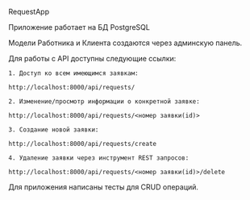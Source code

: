 RequestApp

Приложение работает на БД PostgreSQL

Модели Работника и Клиента создаются через админскую панель.

Для работы с API доступны следующие ссылки:

    1. Доступ ко всем имеющимся заявкам:

    http://localhost:8000/api/requests/
    
    2. Изменение/просмотр информации о конкретной заявке:
    
    http://localhost:8000/api/requests/<номер заявки(id)>

    3. Создание новой заявки:

    http://localhost:8000/api/requests/create

    4. Удаление заявки через инструмент REST запросов:

    http://localhost:8000/api/requests/<номер заявки(id)>/delete

Для приложения написаны тесты для CRUD операций.
